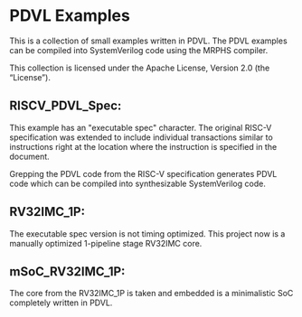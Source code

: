 # PDVL Examples

This is a collection of small examples written in PDVL. The PDVL examples can be compiled into SystemVerilog code using the MRPHS compiler.

This collection is licensed under the Apache License, Version 2.0 (the “License”).

## RISCV_PDVL_Spec:  

This example has an "executable spec" character. The original RISC-V specification was extended to include individual transactions similar to instructions right at the location where the instruction is specified in the document.

Grepping the PDVL code from the RISC-V specification generates PDVL code which can be compiled into synthesizable SystemVerilog code.

## RV32IMC_1P:

The executable spec version is not timing optimized. This project now is a manually optimized 1-pipeline stage RV32IMC core.

## mSoC_RV32IMC_1P:

The core from the RV32IMC_1P is taken and embedded is a minimalistic SoC completely written in PDVL. 


